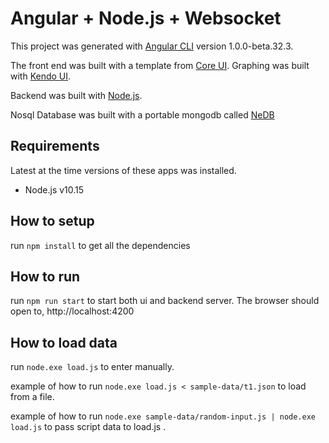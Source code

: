 # Angular + Node.js + Websocket

This project was generated with [Angular CLI](https://github.com/angular/angular-cli) version 1.0.0-beta.32.3.

The front end was built with a template from [Core UI](https://coreui.io/). Graphing was built with [Kendo UI](https://www.telerik.com/kendo-angular-ui).

Backend was built with [Node.js](https://nodejs.org/en/).

Nosql Database was built with a portable mongodb called [NeDB](https://github.com/louischatriot/nedb) 

## Requirements
Latest at the time versions of these apps was installed. 
* Node.js v10.15

## How to setup
run `npm install` to get all the dependencies

## How to run
run `npm run start` to start both ui and backend server. The browser should open to, http://localhost:4200

## How to load data
run `node.exe load.js` to enter manually.

example of how to run `node.exe load.js < sample-data/t1.json` to load from a file.

example of how to run `node.exe sample-data/random-input.js | node.exe load.js` to pass script data to load.js .
